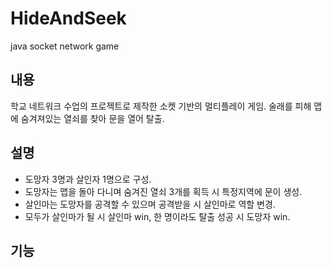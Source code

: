 # HideAndSeek
java socket network game

## 내용   
학교 네트워크 수업의 프로젝트로 제작한 소켓 기반의 멀티플레이 게임.
술래를 피해 맵에 숨겨져있는 열쇠를 찾아 문을 열어 탈출.

## 설명
 - 도망자 3명과 살인자 1명으로 구성.
 - 도망자는 맵을 돌아 다니며 숨겨진 열쇠 3개를 획득 시 특정지역에 문이 생성.
 - 살인마는 도망자를 공격할 수 있으며 공격받을 시 살인마로 역할 변경.
 - 모두가 살인마가 될 시 살인마 win, 한 명이라도 탈출 성공 시 도망자 win.
 
 ## 기능
 



